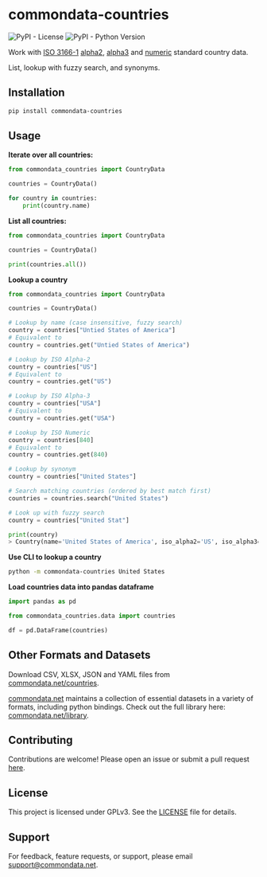 # commondata-countries

![PyPI - License](https://img.shields.io/pypi/l/commondata-countries)
![PyPI - Python Version](https://img.shields.io/pypi/pyversions/commondata-countries)


Work with [ISO 3166-1](https://en.wikipedia.org/wiki/ISO_3166-1) [alpha2](https://en.wikipedia.org/wiki/ISO_3166-1_alpha-2), [alpha3](https://en.wikipedia.org/wiki/ISO_3166-1_alpha-3) and [numeric](https://en.wikipedia.org/wiki/ISO_3166-1_numeric) standard country data.

List, lookup with fuzzy search, and synonyms.

## Installation

```bash
pip install commondata-countries
```

## Usage

**Iterate over all countries:**

```python
from commondata_countries import CountryData

countries = CountryData()

for country in countries:
    print(country.name)
```

**List all countries:**

```python
from commondata_countries import CountryData

countries = CountryData()

print(countries.all())
```

**Lookup a country**

```python
from commondata_countries import CountryData

countries = CountryData()

# Lookup by name (case insensitive, fuzzy search)
country = countries["Untied States of America"]
# Equivalent to
country = countries.get("Untied States of America")

# Lookup by ISO Alpha-2
country = countries["US"]
# Equivalent to
country = countries.get("US")

# Lookup by ISO Alpha-3
country = countries["USA"]
# Equivalent to
country = countries.get("USA")

# Lookup by ISO Numeric
country = countries[840]
# Equivalent to
country = countries.get(840)

# Lookup by synonym
country = countries["United States"]

# Search matching countries (ordered by best match first)
countries = countries.search("United States")

# Look up with fuzzy search
country = countries["United Stat"]

print(country)
> Country(name='United States of America', iso_alpha2='US', iso_alpha3='USA', iso_numeric=840)
```

**Use CLI to lookup a country**

```bash
python -m commondata-countries United States
```

**Load countries data into pandas dataframe**

```python
import pandas as pd

from commondata_countries.data import countries

df = pd.DataFrame(countries)
```

## Other Formats and Datasets

Download CSV, XLSX, JSON and YAML files from [commondata.net/countries](https://commondata.net/countries).

[commondata.net](https://commondata.net) maintains a collection of essential datasets in a variety of formats, including
python bindings. Check out the full library here: [commondata.net/library](https://commondata.net/library).

## Contributing

Contributions are welcome! Please open an issue or submit a pull request [here](https://github.com/commondata-net/commondata-countries-python).

## License

This project is licensed under GPLv3. See the [LICENSE](https://github.com/commondata-net/commondata-countries-python/blob/main/LICENSE) file for details.

## Support

For feedback, feature requests, or support, please email [support@commondata.net](mailto:support@commondata.net).
